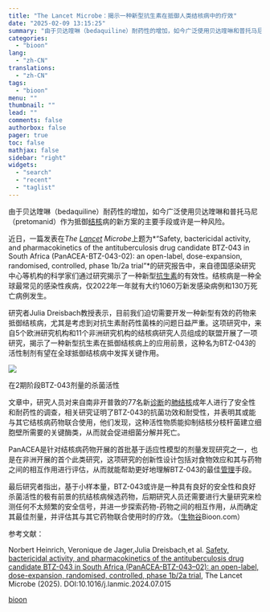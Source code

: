 ```yaml
---
title: "The Lancet Microbe：揭示一种新型抗生素在抵御人类结核病中的疗效"
date: "2025-02-09 13:15:25"
summary: "由于贝达喹啉（bedaquiline）耐药性的增加，如今广泛使用贝达喹啉和普托马尼（pretoman..."
categories:
  - "bioon"
lang:
  - "zh-CN"
translations:
  - "zh-CN"
tags:
  - "bioon"
menu: ""
thumbnail: ""
lead: ""
comments: false
authorbox: false
pager: true
toc: false
mathjax: false
sidebar: "right"
widgets:
  - "search"
  - "recent"
  - "taglist"
---
```


由于贝达喹啉（bedaquiline）耐药性的增加，如今广泛使用贝达喹啉和普托马尼（pretomanid）作为抵御[结核](https://www.medsci.cn/topic/show?id=f30ae86297d)病的新方案的主要手段或许是一种风险。

近日，一篇发表在*The [Lancet](https://www.medsci.cn/topic/show?id=1b6210686b2) Microbe*上题为*“Safety, bactericidal activity, and pharmacokinetics of the antituberculosis drug candidate BTZ-043 in South Africa (PanACEA-BTZ-043-02): an open-label, dose-expansion, randomised, controlled, phase 1b/2a trial”*的研究报告中，来自德国感染研究中心等机构的科学家们通过研究揭示了一种新型[抗生素](https://www.medsci.cn/guideline/list.do?q=%E6%8A%97%E7%94%9F%E7%B4%A0)的有效性。结核病是一种全球最常见的感染性疾病，仅2022年一年就有大约1060万新发感染病例和130万死亡病例发生。

研究者Julia Dreisbach教授表示，目前我们迫切需要开发一种新型有效的药物来抵御结核病，尤其是考虑到对抗生素耐药性菌株的问题日益严重。这项研究中，来自5个欧洲研究机构和11个非洲研究机构的结核病研究人员组成的联盟开展了一项研究，揭示了一种新型抗生素在抵御结核病上的应用前景，这种名为BTZ-043的活性制剂有望在全球抵御结核病中发挥关键作用。

![](https://img.medsci.cn/bioon-com/20250205/1738743708842_1938376.png)

在2期阶段BTZ-043剂量的杀菌活性

文章中，研究人员对来自南非开普敦的77名新[诊断](https://www.medsci.cn/guideline/list.do?q=%E8%AF%8A%E6%96%AD)的[肺结核](https://www.medsci.cn/topic/show?id=08a382281a1)成年人进行了安全性和耐药性的调查，相关研究证明了BTZ-043的抗菌功效和耐受性，并表明其或能与其它结核病药物联合使用，他们发现，这种活性物质能抑制结核分枝杆菌建立细胞壁所需要的关键酶类，从而就会促进细菌分解并死亡。

PanACEA是针对结核病药物开展的首批基于适应性模型的剂量发现研究之一，也是在非洲开展的首个此类研究，这项研究的创新性设计包括对食物效应和其与药物之间的相互作用进行评估，从而就能帮助更好地理解BTZ-043的最佳[管理](https://www.medsci.cn/guideline/list.do?q=%E7%AE%A1%E7%90%86)手段。

最后研究者指出，基于小样本量，BTZ-043或许是一种具有良好的安全性和良好杀菌活性的极有前景的抗结核病候选药物，后期研究人员还需要进行大量研究来检测任何不太频繁的安全信号，并进一步探索药物-药物之间的相互作用，从而确定其最佳剂量，并评估其与其它药物联合使用时的疗效。（[生物谷](https://www.bioon.com)Bioon.com）

参考文献：

Norbert Heinrich, Veronique de Jager,Julia Dreisbach,et al. [Safety, bactericidal activity, and pharmacokinetics of the antituberculosis drug candidate BTZ-043 in South Africa (PanACEA-BTZ-043–02): an open-label, dose-expansion, randomised, controlled, phase 1b/2a trial](https://www.thelancet.com/journals/lanmic/article/PIIS2666-5247(24)00205-2/fulltext), The Lancet Microbe (2025). DOI:10.1016/j.lanmic.2024.07.015

[bioon](http://news.bioon.com/article/6555862093c3.html)
